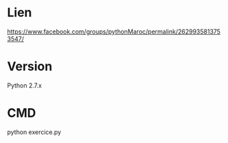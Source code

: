 # Lien 
https://www.facebook.com/groups/pythonMaroc/permalink/2629935813753547/


# Version
Python 2.7.x

# CMD
python exercice.py
